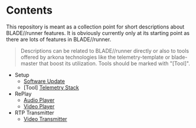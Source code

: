 # Contents

This repository is meant as a collection point for short descriptions about BLADE//runner features. 
It is obviously currently only at its starting point as there are lots of features in BLADE//runner.

> Descriptions can be related to BLADE//runner directly or also to tools offered by arkona technologies like the telemetry-template or blade-master that boost its utilization. Tools should be marked with "[Tool]".

- Setup
  - [Software Update](setup/software-update.md)
  - [Tool] [Telemetry Stack](https://github.com/arkona-technologies/telemetry-template) 
- RePlay
  - [Audio Player](replay/audio_player.md)
  - [Video Player](replay/video_player.md)
- RTP Transmitter
  - [Video Transmitter](rtp_transmitter/video_transmitter.md)
